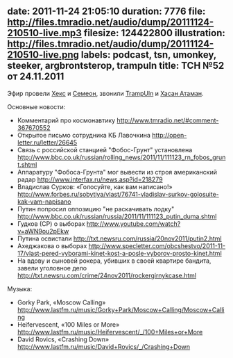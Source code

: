 date: 2011-11-24 21:05:10
duration: 7776
file: http://files.tmradio.net/audio/dump/20111124-210510-live.mp3
filesize: 124422800
illustration: http://files.tmradio.net/audio/dump/20111124-210510-live.png
labels: podcast, tsn, umonkey, steeker, argbrontsterop, trampuln
title: ТСН №52 от 24.11.2011
---
Эфир провели [Хекс](/guests/umonkey/) и [Семеон](/guests/steeker/), звонили
[TrampUln](/guests/trampuln/) и [Хасан Атаман](/guests/argbrontsterop/).

Основные новости:

- Комментарий про космонавтику
  http://www.tmradio.net/#comment-367670552
- Открытое письмо сотрудника КБ Лавочкина
  http://open-letter.ru/letter/26645
- Связь с российской станцией "Фобос-Грунт" установлена
  http://www.bbc.co.uk/russian/rolling_news/2011/11/111123_rn_fobos_grunt.shtml
- Аппаратуру "Фобоса-Грунта" мог вывести из строя американский радар
  http://www.interfax.ru/news.asp?id=218279
- Владислав Сурков: «Голосуйте, как вам написано!»
  http://www.forbes.ru/sobytiya/vlast/76741-vladislav-surkov-golosuite-kak-vam-napisano
- Путин попросил оппозицию "не раскачивать лодку"
  http://www.bbc.co.uk/russian/russia/2011/11/111123_putin_duma.shtml
- Гудков (СР) о выборах
  http://www.youtube.com/watch?v=aWN9ou2pEkw
- Путина освистали
  http://txt.newsru.com/russia/20nov2011/putin2.html
- Ахеджакова о выборах
  http://www.specletter.com/obcshestvo/2011-11-17/vlast-pered-vyborami-kinet-kost-a-posle-vyborov-prosto-kinet.html
- На вдову и сыновей рокера, убивших в своей квартире бандита, завели уголовное дело
  http://txt.newsru.com/crime/24nov2011/rockergirnykcase.html

Музыка:

- Gorky Park, «Moscow Calling»
  http://www.lastfm.ru/music/Gorky+Park/Moscow+Calling/Moscow+Calling
- Heifervescent, «100 Miles or More»
  http://www.lastfm.ru/music/Heifervescent/_/100+Miles+or+More
- David Rovics, «Crashing Down»
  http://www.lastfm.ru/music/David+Rovics/_/Crashing+Down
